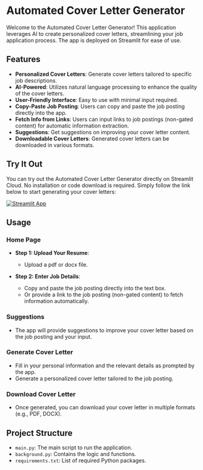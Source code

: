 # Automated Cover Letter Generator

Welcome to the Automated Cover Letter Generator! This application leverages AI to create personalized cover letters, streamlining your job application process. The app is deployed on Streamlit for ease of use.

## Features

- **Personalized Cover Letters**: Generate cover letters tailored to specific job descriptions.
- **AI-Powered**: Utilizes natural language processing to enhance the quality of the cover letters.
- **User-Friendly Interface**: Easy to use with minimal input required.
- **Copy-Paste Job Posting**: Users can copy and paste the job posting directly into the app.
- **Fetch Info from Links**: Users can input links to job postings (non-gated content) for automatic information extraction.
- **Suggestions**: Get suggestions on improving your cover letter content.
- **Downloadable Cover Letters**: Generated cover letters can be downloaded in various formats.

## Try It Out

You can try out the Automated Cover Letter Generator directly on Streamlit Cloud. No installation or code download is required. Simply follow the link below to start generating your cover letters:

[![Streamlit App](https://static.streamlit.io/badges/streamlit_badge_black_white.svg)](https://streamlit.io/)

## Usage

### Home Page

- **Step 1: Upload Your Resume**:
  - Upload a pdf or docx file.
  
- **Step 2: Enter Job Details**:
  - Copy and paste the job posting directly into the text box.
  - Or provide a link to the job posting (non-gated content) to fetch information automatically.

### Suggestions

- The app will provide suggestions to improve your cover letter based on the job posting and your input.

### Generate Cover Letter

- Fill in your personal information and the relevant details as prompted by the app.
- Generate a personalized cover letter tailored to the job posting.

### Download Cover Letter

- Once generated, you can download your cover letter in multiple formats (e.g., PDF, DOCX).

## Project Structure

- `main.py`: The main script to run the application.
- `background.py`: Contains the logic and functions.
- `requirements.txt`: List of required Python packages.
